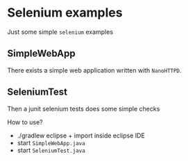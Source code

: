 # Selenium examples
Just some simple `selenium` examples

## SimpleWebApp
There exists a simple web application written with `NanoHTTPD`.

## SeleniumTest
Then a junit selenium tests does some simple checks

How to use?

- ./gradlew eclipse + import inside eclipse IDE
- start `SimpleWebApp.java`
- start `SeleniumTest.java`
